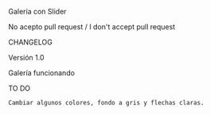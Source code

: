 Galería con Slider

No acepto pull request / I don't accept pull request

CHANGELOG

Versión 1.0

Galería funcionando

TO DO

    Cambiar algunos colores, fondo a gris y flechas claras.

